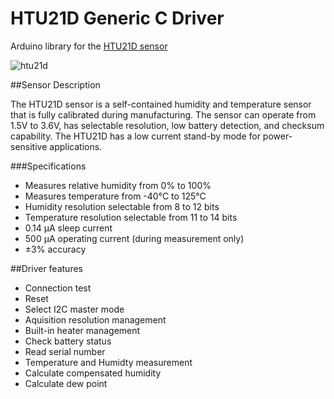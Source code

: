 # HTU21D Generic C Driver
Arduino library for the [HTU21D sensor](http://www.te.com/usa-en/product-CAT-HSC0004.html)

![htu21d](http://www.te.com/content/dam/te-com/catalog/part/CAT/HSC/000/CAT-HSC0004-t1.jpg/jcr:content/renditions/product-details.png)

##Sensor Description

The HTU21D sensor is a self-contained humidity and temperature sensor that is fully calibrated during manufacturing. The sensor can operate from 1.5V to 3.6V, has selectable resolution, low battery detection, and checksum capability. The HTU21D has a low current stand-by mode for power-sensitive applications.

###Specifications
*	Measures relative humidity from 0% to 100%
*	Measures temperature from -40°C to 125°C
*	Humidity resolution selectable from 8 to 12 bits
*	Temperature resolution selectable from 11 to 14 bits
*	0.14 µA sleep current
*	500 µA operating current (during measurement only)
*	±3% accuracy


##Driver features
* Connection test
* Reset
* Select I2C master mode
* Aquisition resolution management
* Built-in heater management
* Check battery status
* Read serial number
* Temperature and Humidty measurement
* Calculate compensated humidity
* Calculate dew point
